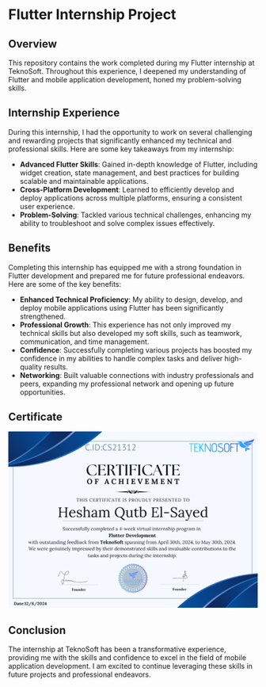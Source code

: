 # Flutter Internship Project

## Overview

This repository contains the work completed during my Flutter internship at TeknoSoft. Throughout this experience, I deepened my understanding of Flutter and mobile application development, honed my problem-solving skills.

## Internship Experience

During this internship, I had the opportunity to work on several challenging and rewarding projects that significantly enhanced my technical and professional skills. Here are some key takeaways from my internship:

- **Advanced Flutter Skills**: Gained in-depth knowledge of Flutter, including widget creation, state management, and best practices for building scalable and maintainable applications.
- **Cross-Platform Development**: Learned to efficiently develop and deploy applications across multiple platforms, ensuring a consistent user experience.
- **Problem-Solving**: Tackled various technical challenges, enhancing my ability to troubleshoot and solve complex issues effectively.

## Benefits

Completing this internship has equipped me with a strong foundation in Flutter development and prepared me for future professional endeavors. Here are some of the key benefits:

- **Enhanced Technical Proficiency**: My ability to design, develop, and deploy mobile applications using Flutter has been significantly strengthened.
- **Professional Growth**: This experience has not only improved my technical skills but also developed my soft skills, such as teamwork, communication, and time management.
- **Confidence**: Successfully completing various projects has boosted my confidence in my abilities to handle complex tasks and deliver high-quality results.
- **Networking**: Built valuable connections with industry professionals and peers, expanding my professional network and opening up future opportunities.

## Certificate

![Certificate](https://github.com/HeshamQutb/TEKNOSOFT/blob/main/72.png)

## Conclusion

The internship at TeknoSoft has been a transformative experience, providing me with the skills and confidence to excel in the field of mobile application development. I am excited to continue leveraging these skills in future projects and professional endeavors.
